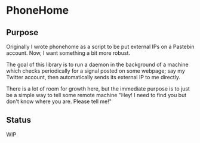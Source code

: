 # PhoneHome

## Purpose

Originally I wrote phonehome as a script to be put external IPs on a Pastebin account. Now, I want something a bit more robust.

The goal of this library is to run a daemon in the background of a machine which checks periodically for a signal posted on some webpage; say my Twitter account, then automatically sends its external IP to me directly.

There is a lot of room for growth here, but the immediate purpose is to just be a simple way to tell some remote machine "Hey! I need to find you but don't know where you are. Please tell me!"

## Status

WIP
